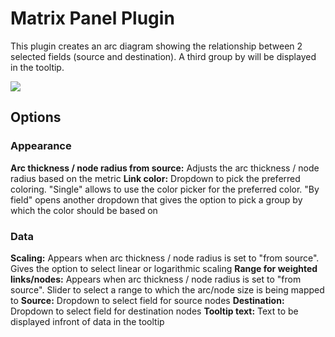 # Matrix Panel Plugin

This plugin creates an arc diagram showing the relationship between 2 selected fields (source and destination).
A third group by will be displayed in the tooltip.

![](https://github.com/esnet/esnet-arcdiagram-panel/tree/main/src/img/arcdiagram-plugin.png?raw=true)

## Options
### Appearance
**Arc thickness / node radius from source:** Adjusts the arc thickness / node radius based on the metric
**Link color:** Dropdown to pick the preferred coloring. "Single" allows to use the color picker for the preferred color. "By field" opens another dropdown that gives the option to pick a group by which the color should be based on

### Data
**Scaling:** Appears when arc thickness / node radius is set to "from source". Gives the option to select linear or logarithmic scaling
**Range for weighted links/nodes:** Appears when arc thickness / node radius is set to "from source". Slider to select a range to which the arc/node size is being mapped to
**Source:** Dropdown to select field for source nodes
**Destination:** Dropdown to select field for destination nodes
**Tooltip text:** Text to be displayed infront of data in the tooltip
